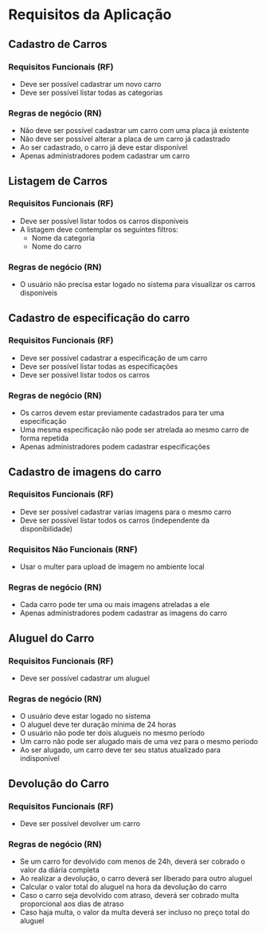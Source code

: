 # Requisitos da Aplicação

## Cadastro de Carros

### Requisitos Funcionais (RF)
- Deve ser possível cadastrar um novo carro
- Deve ser possível listar todas as categorias

### Regras de negócio (RN)
- Não deve ser possível cadastrar um carro com uma placa já existente
- Não deve ser possível alterar a placa de um carro já cadastrado
- Ao ser cadastrado, o carro já deve estar disponível
- Apenas administradores podem cadastrar um carro

## Listagem de Carros

### Requisitos Funcionais (RF)
- Deve ser possível listar todos os carros disponíveis
- A listagem deve contemplar os seguintes filtros:
  - Nome da categoria
  - Nome do carro

### Regras de negócio (RN)
- O usuário não precisa estar logado no sistema para visualizar os carros disponíveis

## Cadastro de especificação do carro

### Requisitos Funcionais (RF)
- Deve ser possível cadastrar a especificação de um carro
- Deve ser possível listar todas as especificações
- Deve ser possível listar todos os carros

### Regras de negócio (RN)
- Os carros devem estar previamente cadastrados para ter uma especificação
- Uma mesma especificação não pode ser atrelada ao mesmo carro de forma repetida
- Apenas administradores podem cadastrar especificações

## Cadastro de imagens do carro

### Requisitos Funcionais (RF)
- Deve ser possível cadastrar varias imagens para o mesmo carro
- Deve ser possível listar todos os carros (independente da disponibilidade)

### Requisitos Não Funcionais (RNF)
- Usar o multer para upload de imagem no ambiente local

### Regras de negócio (RN)
- Cada carro pode ter uma ou mais imagens atreladas a ele
- Apenas administradores podem cadastrar as imagens do carro

## Aluguel do Carro

### Requisitos Funcionais (RF)
- Deve ser possível cadastrar um aluguel

### Regras de negócio (RN)
- O usuário deve estar logado no sistema
- O aluguel deve ter duração mínima de 24 horas
- O usuário não pode ter dois alugueis no mesmo período
- Um carro não pode ser alugado mais de uma vez para o mesmo período
- Ao ser alugado, um carro deve ter seu status atualizado para indisponível

## Devolução do Carro

### Requisitos Funcionais (RF)
- Deve ser possível devolver um carro

### Regras de negócio (RN)
- Se um carro for devolvido com menos de 24h, deverá ser cobrado o valor da diária completa
- Ao realizar a devolução, o carro deverá ser liberado para outro aluguel
- Calcular o valor total do aluguel na hora da devolução do carro
- Caso o carro seja devolvido com atraso, deverá ser cobrado multa proporcional aos dias de atraso
- Caso haja multa, o valor da multa deverá ser incluso no preço total do aluguel
